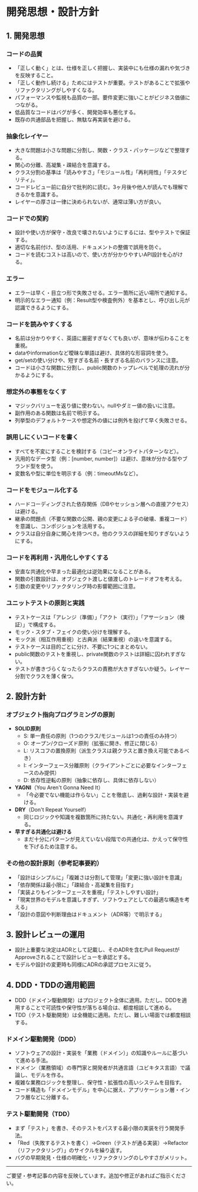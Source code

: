 # 開発思想・設計方針

## 1. 開発思想

### コードの品質
- 「正しく動く」とは、仕様を正しく把握し、実装中にも仕様の漏れや気づきを反映すること。
- 「正しく動作し続ける」ためにはテストが重要。テストがあることで拡張やリファクタリングがしやすくなる。
- パフォーマンスや監視も品質の一部。要件変更に強いことがビジネス価値につながる。
- 低品質なコードはバグが多く、開発効率も悪化する。
- 既存の共通部品を把握し、無駄な再実装を避ける。

### 抽象化レイヤー
- 大きな問題は小さな問題に分割し、関数・クラス・パッケージなどで整理する。
- 関心の分離、高凝集・疎結合を意識する。
- クラス分割の基準は「読みやすさ」「モジュール性」「再利用性」「テスタビリティ」。
- コードレビュー前に自分で批判的に読む。3ヶ月後や他人が読んでも理解できるかを意識する。
- レイヤーの厚さは一律に決められないが、通常は薄い方が良い。

### コードでの契約
- 設計や使い方が保守・改良で壊されないようにするには、型やテストで保証する。
- 適切な名前付け、型の活用、ドキュメントの整備で誤用を防ぐ。
- コードを読むコストは高いので、使い方が分かりやすいAPI設計を心がける。

### エラー
- エラーは早く・目立つ形で失敗させる。エラー箇所に近い場所で通知する。
- 明示的なエラー通知（例：Result型や検査例外）を基本とし、呼び出し元が認識できるようにする。

### コードを読みやすくする
- 名前は分かりやすく、英語に厳密すぎなくても良いが、意味が伝わることを重視。
- dataやinformationなど曖昧な単語は避け、具体的な形容詞を使う。
- get/setの使い分けや、短すぎる名前・長すぎる名前のバランスに注意。
- コードは小さな関数に分割し、public関数のトップレベルで処理の流れが分かるようにする。

### 想定外の事態をなくす
- マジックバリューを返り値に使わない。nullやダミー値の扱いに注意。
- 副作用のある関数は名前で明示する。
- 列挙型のデフォルトケースや想定外の値には例外を投げて早く失敗させる。

### 誤用しにくいコードを書く
- すべてを不変にすることを検討する（コピーオンライトパターンなど）。
- 汎用的なデータ型（例：[number, number]）は避け、意味が分かる型やブランド型を使う。
- 変数名や型に単位を明示する（例：timeoutMsなど）。

### コードをモジュール化する
- ハードコーディングされた依存関係（DBやセッション層への直接アクセス）は避ける。
- 継承の問題点（不要な関数の公開、親の変更による子の破壊、重複コード）を意識し、コンポジションを活用する。
- クラスは自分自身に関心を持つべき。他のクラスの詳細を知りすぎないようにする。

### コードを再利用・汎用化しやすくする
- 安直な共通化や早まった最適化は逆効果になることがある。
- 関数の引数設計は、オブジェクト渡しと値渡しのトレードオフを考える。
- 引数の変更やリファクタリング時の影響範囲に注意。

### ユニットテストの原則と実践
- テストケースは「アレンジ（準備）」「アクト（実行）」「アサーション（検証）」で構成する。
- モック・スタブ・フェイクの使い分けを理解する。
- モック派（相互作用重視）と古典派（結果重視）の違いを意識する。
- テストケースは目的ごとに分け、不要に1つにまとめない。
- public関数のテストを重視し、private関数のテストは詳細に囚われすぎない。
- テストが書きづらくなったらクラスの責務が大きすぎないか疑う。レイヤー分割でクラスを薄く保つ。

## 2. 設計方針

### オブジェクト指向プログラミングの原則
- **SOLID原則**
  - S: 単一責任の原則（1つのクラス/モジュールは1つの責任のみ持つ）
  - O: オープン/クローズド原則（拡張に開き、修正に閉じる）
  - L: リスコフの置換原則（派生クラスは親クラスと置き換え可能であるべき）
  - I: インターフェース分離原則（クライアントごとに必要なインターフェースのみ提供）
  - D: 依存性逆転の原則（抽象に依存し、具体に依存しない）
- **YAGNI**（You Aren't Gonna Need It）
  - 「今必要でない機能は作らない」ことを徹底し、過剰な設計・実装を避ける。
- **DRY**（Don't Repeat Yourself）
  - 同じロジックや知識を複数箇所に持たない。共通化・再利用を意識する。
- **早すぎる共通化は避ける**
  - まだ十分にパターンが見えていない段階での共通化は、かえって保守性を下げるため注意する。

### その他の設計原則（参考記事要約）
- 「設計はシンプルに」「複雑さは分割して管理」「変更に強い設計を意識」
- 「依存関係は最小限に」「疎結合・高凝集を目指す」
- 「実装よりもインターフェースを重視」「テストしやすい設計」
- 「現実世界のモデルを意識しすぎず、ソフトウェアとしての最適な構造を考える」
- 「設計の意図や判断理由はドキュメント（ADR等）で明示する」

## 3. 設計レビューの運用
- 設計上重要な決定はADRとして記載し、そのADRを含むPull RequestがApproveされることで設計レビューを承認とする。
- モデルや設計の変更時も同様にADRの承認プロセスに従う。

## 4. DDD・TDDの適用範囲
- DDD（ドメイン駆動開発）はプロジェクト全体に適用。ただし、DDDを適用することで可読性や保守性が落ちる場合は、都度相談して進める。
- TDD（テスト駆動開発）は全機能に適用。ただし、難しい場面では都度相談する。

### ドメイン駆動開発（DDD）
- ソフトウェアの設計・実装を「業務（ドメイン）」の知識やルールに基づいて進める手法。
- ドメイン（業務領域）の専門家と開発者が共通言語（ユビキタス言語）で議論し、モデルを作る。
- 複雑な業務ロジックを整理し、保守性・拡張性の高いシステムを目指す。
- コード構造も「ドメインモデル」を中心に据え、アプリケーション層・インフラ層などに分離する。

### テスト駆動開発（TDD）
- まず「テスト」を書き、そのテストをパスする最小限の実装を行う開発手法。
- 「Red（失敗するテストを書く）→Green（テストが通る実装）→Refactor（リファクタリング）」のサイクルを繰り返す。
- バグの早期発見・仕様の明確化・リファクタリングのしやすさがメリット。

---

ご要望・参考記事の内容を反映しています。追加や修正があればご指示ください。
